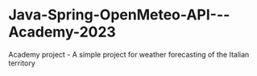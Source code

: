 # Java-Spring-OpenMeteo-API---Academy-2023
Academy project - A simple project for weather forecasting of the Italian territory
